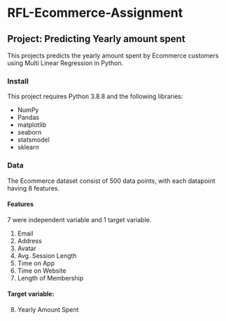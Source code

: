 # RFL-Ecommerce-Assignment
## Project: Predicting Yearly amount spent 
This projects predicts the yearly amount spent by Ecommerce customers using Multi Linear Regression in Python.
### Install
This project requires Python 3.8.8 and the following libraries:
* NumPy
* Pandas
* matplotlib
* seaborn
* statsmodel
* sklearn
### Data
The Ecommerce dataset consist of 500 data points, with each datapoint having 8 features.
#### Features
7 were independent variable and 1 target variable.
1. Email							
2. Address
3. Avatar
4. Avg. Session Length
5. Time on App
6. Time on Website
7. Length of Membership
#### Target variable:
8. Yearly Amount Spent
      
